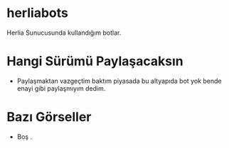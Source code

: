 # herliabots
Herlia Sunucusunda kullandığım botlar.


# Hangi Sürümü Paylaşacaksın
- Paylaşmaktan vazgeçtim baktım piyasada bu altyapıda bot yok bende enayi gibi paylaşmıyım dedim.

# Bazı Görseller
- Boş .


